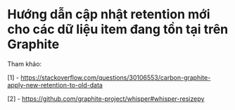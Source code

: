 # Hướng dẫn cập nhật retention mới cho các dữ liệu item đang tồn tại trên Graphite



Tham khảo:

[1] - https://stackoverflow.com/questions/30106553/carbon-graphite-apply-new-retention-to-old-data

[2] - https://github.com/graphite-project/whisper#whisper-resizepy

